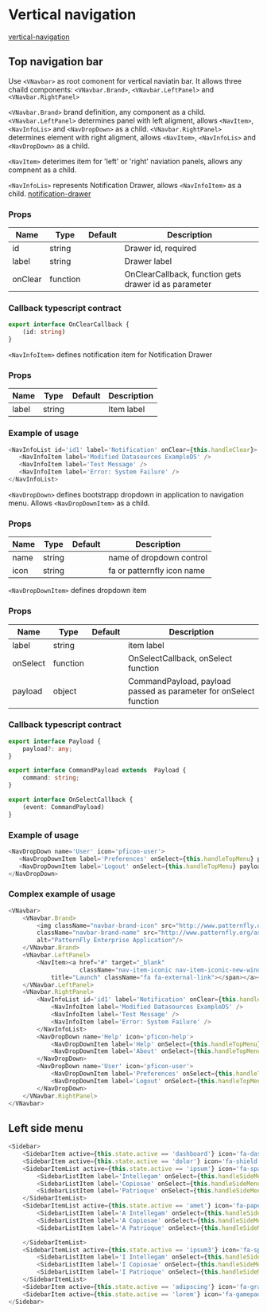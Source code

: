 # Vertical navigation
[vertical-navigation](http://www.patternfly.org/pattern-library/navigation/vertical-navigation)

## Top navigation bar
Use `<VNavbar>` as root comonent for vertical naviatin bar. It allows three chaild components: `<VNavbar.Brand>`, `<VNavbar.LeftPanel>` and `<VNavbar.RightPanel>`

`<VNavbar.Brand>` brand definition, any component as a child.
`<VNavbar.LeftPanel>` determines panel with left aligment, allows `<NavItem>`, `<NavInfoLis>` and `<NavDropDown>` as a child.
`<VNavbar.RightPanel>` determines element with right aligment, allows `<NavItem>`, `<NavInfoLis>` and `<NavDropDown>` as a child.

`<NavItem>` deterimes item for 'left' or 'right' naviation panels, allows any compnent as a child.

`<NavInfoLis>` represents Notification Drawer, allows `<NavInfoItem>` as a child.
[notification-drawer](http://www.patternfly.org/pattern-library/communication/notification-drawer/#/api)

### Props

Name|Type|Default|Description
---|---|---|---
id|string||Drawer id, required|
label|string||Drawer label|
onClear|function||OnClearCallback, function gets drawer id as parameter|

### Callback typescript contract

```typescript
export interface OnClearCallback {
    (id: string)
}
```

`<NavInfoItem>` defines notification item for Notification Drawer
### Props

Name|Type|Default|Description
---|---|---|---
label|string||Item label|

### Example of usage

```javascript
<NavInfoList id='id1' label='Notification' onClear={this.handleClear}>
   <NavInfoItem label='Modified Datasources ExampleDS' />
   <NavInfoItem label='Test Message' />
   <NavInfoItem label='Error: System Failure' />
</NavInfoList>
```

`<NavDropDown>` defines bootstrapp dropdown in application to navigation menu. Allows `<NavDropDownItem>` as a child.

### Props

Name|Type|Default|Description
---|---|---|---
name|string||name of dropdown control|
icon|string||fa or patternfly icon name|

`<NavDropDownItem>` defines dropdown item

### Props

Name|Type|Default|Description
---|---|---|---
label|string||item label|
onSelect|function||OnSelectCallback, onSelect function|
payload|object||CommandPayload, payload passed as parameter for onSelect function|

### Callback typescript contract

```typescript
export interface Payload {
    payload?: any;
}

export interface CommandPayload extends  Payload {
    command: string;
}

export interface OnSelectCallback {
    (event: CommandPayload)
}
```

### Example of usage

```javascript
<NavDropDown name='User' icon='pficon-user'>
   <NavDropDownItem label='Preferences' onSelect={this.handleTopMenu} payload=\{\{command: 'preferences'\}\}/>
   <NavDropDownItem label='Logout' onSelect={this.handleTopMenu} payload=\{\{command: 'logout'\}\}/>
</NavDropDown>
```

### Complex example of usage
```javascript
<VNavbar>
    <VNavbar.Brand>
        <img className="navbar-brand-icon" src="http://www.patternfly.org/assets/img/logo-alt.svg" alt=""/><img
        className="navbar-brand-name" src="http://www.patternfly.org/assets/img/brand-alt.svg"
        alt="PatternFly Enterprise Application"/>
    </VNavbar.Brand>
    <VNavbar.LeftPanel>
        <NavItem><a href="#" target="_blank"
                    className="nav-item-iconic nav-item-iconic-new-window"><span
            title="Launch" className="fa fa-external-link"></span></a></NavItem>
    </VNavbar.LeftPanel>
    <VNavbar.RightPanel>
        <NavInfoList id='id1' label='Notification' onClear={this.handleClear}>
            <NavInfoItem label='Modified Datasources ExampleDS' />
            <NavInfoItem label='Test Message' />
            <NavInfoItem label='Error: System Failure' />
        </NavInfoList>
        <NavDropDown name='Help' icon='pficon-help'>
            <NavDropDownItem label='Help' onSelect={this.handleTopMenu} payload={{command: 'help'}}/>
            <NavDropDownItem label='About' onSelect={this.handleTopMenu} payload={{command: 'about'}}/>
        </NavDropDown>
        <NavDropDown name='User' icon='pficon-user'>
            <NavDropDownItem label='Preferences' onSelect={this.handleTopMenu} payload={{command: 'preferences'}}/>
            <NavDropDownItem label='Logout' onSelect={this.handleTopMenu} payload={{command: 'logout'}}/>
        </NavDropDown>
    </VNavbar.RightPanel>
</VNavbar>
```

## Left side menu

```javascript
<Sidebar>
    <SidebarItem active={this.state.active == 'dashboard'} icon='fa-dashboard' label='Dashboard' onSelect={this.handleSideMenu} payload={{command: 'dashboard'}}/>
    <SidebarItem active={this.state.active == 'dolor'} icon='fa-shield' label='Dolor' onSelect={this.handleSideMenu} payload={{command: 'dolor'}}/>
    <SidebarItemList active={this.state.active == 'ipsum'} icon='fa-space-shuttle' label='Ipsum'>
        <SidebarListItem label='Intellegam' onSelect={this.handleSideMenu} payload={{command: 'ipsum', payload: 'Intellegam'}}/>
        <SidebarListItem label='Copiosae' onSelect={this.handleSideMenu} payload={{command: 'ipsum', payload: 'Copiosae'}}/>
        <SidebarListItem label='Patrioque' onSelect={this.handleSideMenu} payload={{command: 'ipsum', payload: 'Patrioque'}}/>
    </SidebarItemList>
    <SidebarItemList active={this.state.active == 'amet'} icon='fa-paper-plane' label='Amet'>
        <SidebarListItem label='A Intellegam' onSelect={this.handleSideMenu} payload={{command: 'amet', payload: 'A ahelp'}}/>
        <SidebarListItem label='A Copiosae' onSelect={this.handleSideMenu} payload={{command: 'amet', payload: 'A help'}}/>
        <SidebarListItem label='A Patrioque' onSelect={this.handleSideMenu} payload={{command: 'amet', payload: 'A help'}}/>

    </SidebarItemList>
    <SidebarItemList active={this.state.active == 'ipsum3'} icon='fa-space-shuttle' label='Ipsum3'>
        <SidebarListItem label='I Intellegam' onSelect={this.handleSideMenu} payload={{command: 'ipsum3', payload: 'I help'}}/>
        <SidebarListItem label='I Copiosae' onSelect={this.handleSideMenu} payload={{command: 'ipsum3', payload: 'I help'}}/>
        <SidebarListItem label='I Patrioque' onSelect={this.handleSideMenu} payload={{command: 'ipsum3', payload: 'I help'}}/>
    </SidebarItemList>
    <SidebarItem active={this.state.active == 'adipscing'} icon='fa-graduation-cap' label='Adipscing' onSelect={this.handleSideMenu} payload={{command: 'adipscing'}}/>
    <SidebarItem active={this.state.active == 'lorem'} icon='fa-gamepad' label='Lorem' onSelect={this.handleSideMenu} payload={{command: 'lorem'}}/>
</Sidebar>
```
